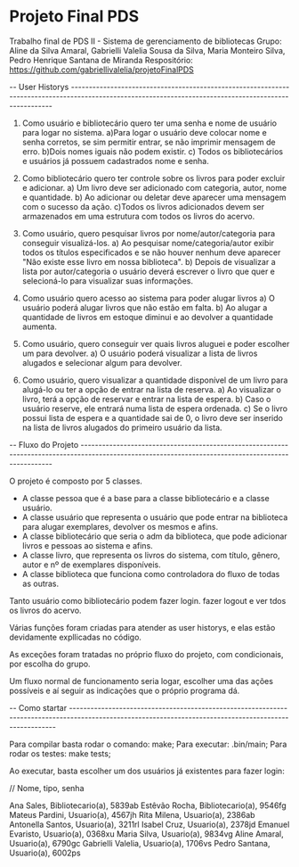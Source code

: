 # Projeto Final PDS
Trabalho final de PDS II - Sistema de gerenciamento de bibliotecas
Grupo: Aline da Silva Amaral, Gabrielli Valelia Sousa da Silva, Maria Monteiro Silva, Pedro Henrique Santana de Miranda
Respositório: https://github.com/gabriellivalelia/projetoFinalPDS

-- User Historys -------------------------------------------------------------------------------------------------------------------------------------------------------

1) Como usuário e bibliotecário quero ter uma senha e nome de usuário para logar no sistema.
a)Para logar o usuário deve colocar nome e senha corretos, se sim permitir entrar, se não imprimir mensagem de erro.
b)Dois nomes iguais não podem existir.
c) Todos os bibliotecários e usuários já possuem cadastrados nome e senha.

2) Como bibliotecário quero ter controle sobre os livros para poder excluir e adicionar.
a) Um livro deve ser adicionado com categoria, autor, nome e quantidade.
b) Ao adicionar ou deletar deve aparecer uma mensagem com o sucesso da ação.
c)Todos os livros adicionados devem ser armazenados em uma estrutura com todos os livros do acervo.

3) Como usuário, quero pesquisar livros por nome/autor/categoria para conseguir visualizá-los.
a) Ao pesquisar nome/categoria/autor exibir todos os títulos especificados e se não houver nenhum deve aparecer "Não existe esse livro em nossa biblioteca".
b) Depois de visualizar a lista por autor/categoria o usuário deverá escrever o livro que quer e selecioná-lo para visualizar suas informações.

4) Como usuário quero acesso ao sistema para poder alugar livros
a) O usuário poderá alugar livros que não estão em falta.
b) Ao alugar a quantidade de livros em estoque diminui e ao devolver a quantidade aumenta.

5) Como usuário, quero conseguir ver quais livros aluguei e poder escolher um  para devolver.
a) O usuário poderá visualizar a lista de livros alugados e selecionar algum para devolver.

6) Como usuário, quero visualizar a quantidade disponível de um livro para alugá-lo ou ter a opção de entrar na lista de reserva.
a) Ao visualizar o livro, terá a opção de reservar e entrar na lista de espera.
b) Caso o usuário reserve, ele entrará numa lista de espera ordenada.
c) Se o livro possui lista de espera e a quantidade sai de 0, o livro deve ser inserido na lista de livros alugados do primeiro usuário da lista.

-- Fluxo do Projeto ----------------------------------------------------------------------------------------------------------------------------------------------------

O projeto é composto por 5 classes.
 - A classe pessoa que é a base para a classe bibliotecário e a classe usuário.
 - A classe usuário que representa o usuário que pode entrar na biblioteca para alugar exemplares, devolver os mesmos e afins.
 - A classe bibliotecário que seria o adm da biblioteca, que pode adicionar livros e pessoas ao sistema e afins.
 - A classe livro, que representa os livros do sistema, com título, gênero, autor e nº de exemplares disponíveis.
 - A classe biblioteca que funciona como controladora do fluxo de todas as outras.

Tanto usuário como bibliotecário podem fazer login. fazer logout e ver tdos os livros do acervo.

Várias funções foram criadas para atender as user historys, e elas estão devidamente expllicadas no código.

As exceções foram tratadas no próprio fluxo do projeto, com condicionais, por escolha do grupo.

Um fluxo normal de funcionamento seria logar, escolher uma das ações possíveis e aí seguir as indicações que o próprio programa dá.

-- Como startar --------------------------------------------------------------------------------------------------------------------------------------------------------

Para compilar basta rodar o comando: make;
Para executar: .bin/main;
Para rodar os testes: make tests;

Ao executar, basta escolher um dos usuários já existentes para fazer login:

// Nome, tipo, senha

Ana Sales,  Bibliotecario(a), 5839ab
Estêvão Rocha,  Bibliotecario(a), 9546fg
Mateus Pardini,  Usuario(a), 4567jh
Rita Milena,  Usuario(a), 2386ab
Antonella Santos,  Usuario(a), 3211rl
Isabel Cruz,  Usuario(a), 2378jd
Emanuel Evaristo,  Usuario(a), 0368xu
Maria Silva,  Usuario(a), 9834vg
Aline Amaral,  Usuario(a), 6790gc
Gabrielli Valelia,  Usuario(a), 1706vs
Pedro Santana,  Usuario(a), 6002ps

